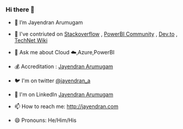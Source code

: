 ### Hi there 👋

<!--
**jayendranarumugam/jayendranarumugam** is a ✨ _special_ ✨ repository because its `README.md` (this file) appears on your GitHub profile.

Here are some ideas to get you started:

- 🔭 I’m Jayendran
- 💰 Accreditation : https://www.youracclaim.com/users/jayendran-arumugam/
- 🐦 I'm twitter [@jayendran_a](https://twitter/jayendran_a)
- 🌱 I’m currently learning into Azure,AI,MLOps
- 💬 Ask me about Cloud ☁️,Azure,PowerBI
- 📫 How to reach me: http://jayendran.com
- 😄 Pronouns: He/Him/His
- ⚡ Fun fact: ...
-->


- 🔭 I’m Jayendran Arumugam

- 👯 I've contriuted on [Stackoverflow](https://stackoverflow.com/users/7073340/jayendran) , [PowerBI Community](https://community.powerbi.com/t5/user/viewprofilepage/user-id/100012) , [Dev.to](https://dev.to/jayendran) , [TechNet Wiki](https://social.technet.microsoft.com/wiki/contents/articles/tags/jayendran/default.aspx)

- 💬 Ask me about Cloud ☁️,Azure,PowerBI

- 💰 Accreditation : [Jayendran Arumugam](https://www.youracclaim.com/users/jayendran-arumugam/)

- 🐦 I'm on twitter [@jayendran_a](https://twitter/jayendran_a)

- 🤔 I'm on LinkedIn [Jayendran Arumugam](https://www.linkedin.com/in/jayendran-arumugam-%E2%98%81%E2%98%81-76906a100/)

- 📫 How to reach me: http://jayendran.com

- 😄 Pronouns: He/Him/His
